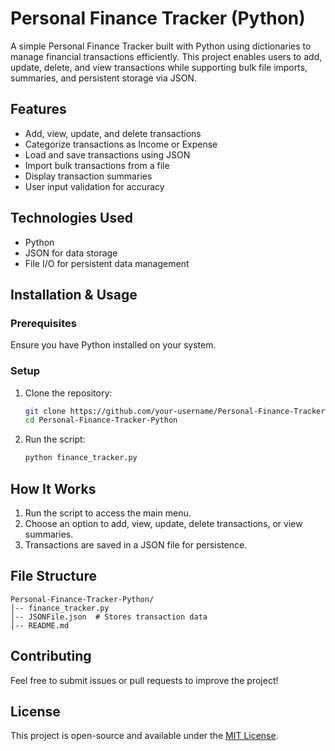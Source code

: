 # Personal Finance Tracker (Python)

A simple Personal Finance Tracker built with Python using dictionaries to manage financial transactions efficiently. This project enables users to add, update, delete, and view transactions while supporting bulk file imports, summaries, and persistent storage via JSON.

## Features
- Add, view, update, and delete transactions
- Categorize transactions as Income or Expense
- Load and save transactions using JSON
- Import bulk transactions from a file
- Display transaction summaries
- User input validation for accuracy

## Technologies Used
- Python
- JSON for data storage
- File I/O for persistent data management

## Installation & Usage
### Prerequisites
Ensure you have Python installed on your system.

### Setup
1. Clone the repository:
   ```bash
   git clone https://github.com/your-username/Personal-Finance-Tracker-Python.git
   cd Personal-Finance-Tracker-Python
   ```
2. Run the script:
   ```bash
   python finance_tracker.py
   ```

## How It Works
1. Run the script to access the main menu.
2. Choose an option to add, view, update, delete transactions, or view summaries.
3. Transactions are saved in a JSON file for persistence.

## File Structure
```
Personal-Finance-Tracker-Python/
│-- finance_tracker.py
│-- JSONFile.json  # Stores transaction data
│-- README.md
```

## Contributing
Feel free to submit issues or pull requests to improve the project!

## License
This project is open-source and available under the [MIT License](LICENSE).

